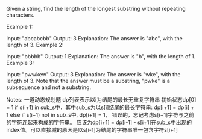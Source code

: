 Given a string, find the length of the longest substring without repeating characters.

Example 1:

Input: "abcabcbb"
Output: 3 
Explanation: The answer is "abc", with the length of 3. 
Example 2:

Input: "bbbbb"
Output: 1
Explanation: The answer is "b", with the length of 1.
Example 3:

Input: "pwwkew"
Output: 3
Explanation: The answer is "wke", with the length of 3. 
             Note that the answer must be a substring, "pwke" is a subsequence and not a substring.

Notes:
一道动态规划题
dp列表表示以i为结尾的最长无重复字符串
初始状态dp[0] = 1
 if s(i+1) in sub_s中，其中sub_s为以s[i]结尾的最长字符串:
dp[i+1] = dp[i] + 1
else if s(i+1) not in sub_s中,
dp[i+1] = 1， 错误的，忘记考虑s[i+1]字符与之前的字符连起来构成的字符串。
应该为dp[i+1] = dp[i-1] - s[i+1]在sub_s中出现的index值。可以直接减的原因是以s[i-1]为结尾的字符串唯一包含字符s[i+1]